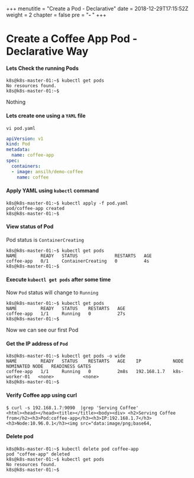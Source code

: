 +++
menutitle = "Create a Pod - Declarative"
date = 2018-12-29T17:15:52Z
weight = 2
chapter = false
pre = "<b>- </b>"
+++

# Create a Coffee App Pod - Declarative Way

#### Lets Check the running Pods
```shell
k8s@k8s-master-01:~$ kubectl get pods
No resources found.
k8s@k8s-master-01:~$
```
Nothing <i class="fa fa-frown"></i>

#### Lets create one using a `YAML` file
```shell
vi pod.yaml
```

```yaml
apiVersion: v1
kind: Pod
metadata:
  name: coffee-app
spec:
  containers:
  - image: ansilh/demo-coffee
    name: coffee
```

#### Apply YAML using `kubectl` command
```shell
k8s@k8s-master-01:~$ kubectl apply -f pod.yaml
pod/coffee-app created
k8s@k8s-master-01:~$
```

#### View status of Pod
Pod status is `ContainerCreating`
```shell
k8s@k8s-master-01:~$ kubectl get pods
NAME         READY   STATUS              RESTARTS   AGE
coffee-app   0/1     ContainerCreating   0          4s
k8s@k8s-master-01:~$
```

#### Execute `kubectl get pods` after some time
Now `Pod` status will change to `Running`
```shell
k8s@k8s-master-01:~$ kubectl get pods
NAME         READY   STATUS    RESTARTS   AGE
coffee-app   1/1     Running   0          27s
k8s@k8s-master-01:~$
```

Now we can see our first Pod <i class="fa fa-smile-beam"></i>

#### Get the IP address of `Pod`
```shell
k8s@k8s-master-01:~$ kubectl get pods -o wide
NAME         READY   STATUS    RESTARTS   AGE    IP            NODE            NOMINATED NODE   READINESS GATES
coffee-app   1/1     Running   0          2m8s   192.168.1.7   k8s-worker-01   <none>           <none>
k8s@k8s-master-01:~$
```

#### Verify Coffee app using curl
```shell
$ curl -s 192.168.1.7:9090  |grep 'Serving Coffee'
<html><head></head><title></title><body><div> <h2>Serving Coffee from</h2><h3>Pod:coffee-app</h3><h3>IP:192.168.1.7</h3><h3>Node:10.96.0.1</h3><img src="data:image/png;base64,
```

#### Delete pod
```shell
k8s@k8s-master-01:~$ kubectl delete pod coffee-app
pod "coffee-app" deleted
k8s@k8s-master-01:~$ kubectl get pods
No resources found.
k8s@k8s-master-01:~$
```
